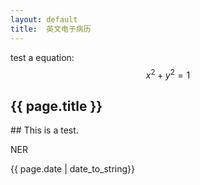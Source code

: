 ```yaml
---
layout: default
title:  英文电子病历
---
```


test a equation:
    $$x^2+y^2=1$$

<h2>{{ page.title }}</h2>
## This is a test.
<p>NER</p>
<p>{{ page.date | date_to_string}}</p>

